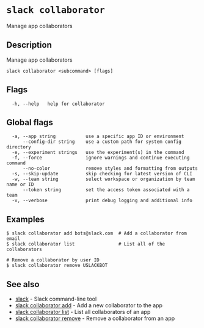 # `slack collaborator`

Manage app collaborators

## Description

Manage app collaborators

```
slack collaborator <subcommand> [flags]
```

## Flags

```
  -h, --help   help for collaborator
```

## Global flags

```
  -a, --app string           use a specific app ID or environment
      --config-dir string    use a custom path for system config directory
  -e, --experiment strings   use the experiment(s) in the command
  -f, --force                ignore warnings and continue executing command
      --no-color             remove styles and formatting from outputs
  -s, --skip-update          skip checking for latest version of CLI
  -w, --team string          select workspace or organization by team name or ID
      --token string         set the access token associated with a team
  -v, --verbose              print debug logging and additional info
```

## Examples

```
$ slack collaborator add bots@slack.com  # Add a collaborator from email
$ slack collaborator list                # List all of the collaborators

# Remove a collaborator by user ID
$ slack collaborator remove USLACKBOT
```

## See also

* [slack](slack)	 - Slack command-line tool
* [slack collaborator add](slack_collaborator_add)	 - Add a new collaborator to the app
* [slack collaborator list](slack_collaborator_list)	 - List all collaborators of an app
* [slack collaborator remove](slack_collaborator_remove)	 - Remove a collaborator from an app


